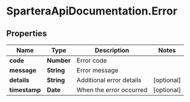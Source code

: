 # SparteraApiDocumentation.Error

## Properties

Name | Type | Description | Notes
------------ | ------------- | ------------- | -------------
**code** | **Number** | Error code | 
**message** | **String** | Error message | 
**details** | **String** | Additional error details | [optional] 
**timestamp** | **Date** | When the error occurred | [optional] 


